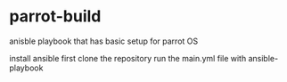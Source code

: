 # parrot-build
anisble playbook that has basic setup for parrot OS

install ansible first 
clone the repository
run the main.yml file with ansible-playbook
